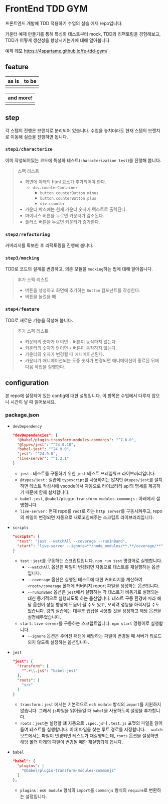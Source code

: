 # FrontEnd TDD GYM

프론트엔드 개발에 TDD 적용하기 수업의 실습 예제 repo입니다.

카운터 예제 만들기를 통해 특성화 테스트부터 mock, TDD와 리팩토링을 경험해보고, TDD가 어떻게 생산성을 향상시키는가에 대해 알아봅니다.

예제 데모
https://4spartame.github.io/fe-tdd-gym/

## feature

| as is | to be |
| ----- | ----- |
|       |       |

| and more! |
| --------- |
|           |

## step

각 스텝의 진행은 브랜치로 분리되어 있습니다. 수업을 놓치더라도 현재 스텝의 브랜치로 이동해 실습을 진행하면 됩니다.

### `step1/characterize`

이미 작성되어있는 코드에 특성화 테스트(`characterization test`)를 진행해 봅니다.

> 스펙 리스트
>
> - 화면에 아래의 html 요소가 추가되어야 한다.
>   - `div.counterContainer`
>     - `button.counterButton.minus`
>     - `button.counterButton.plus`
>     - `div.counter`
> - 카운터 박스에는 현재 카운터 숫자가 텍스트로 출력된다.
> - 마이너스 버튼을 누르면 카운터가 감소된다.
> - 플러스 버튼을 누르면 카운터가 증가한다.

### `step2/refactoring`

커버리지를 확보한 후 리팩토링을 진행해 봅니다.

### `step3/mocking`

TDD로 코드의 설계를 변경하고, 의존 모듈을 `mocking`하는 법에 대해 알아봅니다.

> 추가 스펙 리스트
>
> - 버튼을 생성하고 화면에 추가하는 `Button` 컴포넌트를 작성한다.
> - 버튼을 눌렀을 때

### `step4/feature`

TDD로 새로운 기능을 작성해 봅니다.

> 추가 스펙 리스트
>
> - 카운터의 숫자가 0 이면 `-` 버튼이 동작하지 않는다.
> - 카운터의 숫자가 9 이면 `+` 버튼이 동작하지 않는다.
> - 카운터의 숫자가 변경될 때 애니메이션된다.
> - 카운터가 애니메이션되는 도중 숫자가 변경되면 애니메이션이 종료된 뒤에 다음 작업을 실행한다.

## configuration

본 repo에 설정되어 있는 config에 대한 설명입니다. 이 항목은 수업에서 다루지 않으니 시간이 날 때 읽어보세요.

### package.json

- `devDependency`

  ```json
  "devDependencies": {
    "@babel/plugin-transform-modules-commonjs": "^7.6.0",
    "@types/jest": "^24.0.18",
    "babel-jest": "^24.9.0",
    "jest": "^24.9.0",
    "live-server": "^1.2.1"
  }
  ```

  - `jest` : 테스트를 구동하기 위한 `jest` 테스트 프레임워크 라이브러리입니다.
  - `@types/jest` : 실습에 `typescript`를 사용하지는 않지만 `@types/jest`를 설치하면 테스트 작성시에 vscode에서 자동으로 라이브러리 api의 명세를 제공하기 때문에 함께 설치합니다.
  - `babel-jest`, `@babel/plugin-transform-modules-commonjs` : 아래에서 설명합니다.
  - `live-server` : 현재 repo를 `root`로 하는 `http server`를 구동시켜주고, repo의 파일이 변경되면 자동으로 새로고침해주는 스크립트 라이브러리입니다.

- `scripts`
  ```json
  "scripts": {
    "test": "jest --watchAll --coverage --runInBand",
    "start": "live-server --ignore=**/node_modules/**,**/coverage/**"
  }
  ```
  - `test` : `jest`를 구동하는 스크립트입니다. `npm run test` 명령어로 실행합니다.
    - `--watchAll` 옵션은 파일이 변경되면 자동으로 테스트를 재실행하는 옵션입니다.
    - `--coverage` 옵션은 실행된 테스트에 대한 커버리지를 계산하여 `<root>/coverage` 폴더에 커버리지 report 파일을 생성하는 옵션입니다.
    - `--runInBand` 옵션은 `jest`에서 실행하는 각 테스트가 비동기로 실행되는 대신 동기적으로 실행되도록 하는 옵션입니다. 테스트 구동 환경에 따라 해당 옵션이 성능 향상에 도움이 될 수도 있고, 오히려 성능을 하락시킬 수도 있습니다. 강의 실습에는 대부분 랩탑을 사용할 것을 상정하고 해당 옵션을 설정해두었습니다.
  - `start`: `live-server`를 구동하는 스크립트입니다. `npm start` 명령어로 실행합니다.
    - `--ignore` 옵션은 주어진 패턴에 해당하는 파일이 변경될 때 서버가 리로드되지 않도록 설정하는 옵션입니다.
- `jest`

  ```json
  "jest": {
    "transform": {
      "^.+\\.js$": "babel-jest"
    },
    "roots": [
      "src"
    ]
  }
  ```

  - `transform` : `jest` 에서는 기본적으로 `es6 module` 방식의 `import`를 지원하지 않습니다. 그래서 `js`파일을 읽어들일 때 `babel`을 사용하도록 설정을 추가합니다.
  - `roots` : `jest`는 실행할 떄 자동으로 `.spec.js`나 `.test.js` 포맷의 파일을 읽어들여 테스트를 실행합니다. 이때 파일을 찾는 루트 경로를 지정합니다. `--watch` 모드에서는 파일이 변경되면 테스트가 재실행되는데, `roots` 옵션을 설정하면 해당 폴더 아래의 파일이 변경될 때만 재실행되게 됩니다.

- `babel`
  ```json
  "babel": {
    "plugins": [
      "@babel/plugin-transform-modules-commonjs"
    ]
  },
  ```
  - `plugins` : `es6 module` 형식의 `import`를 `commonjs` 형식의 `require`로 변환하는 설정입니다.
